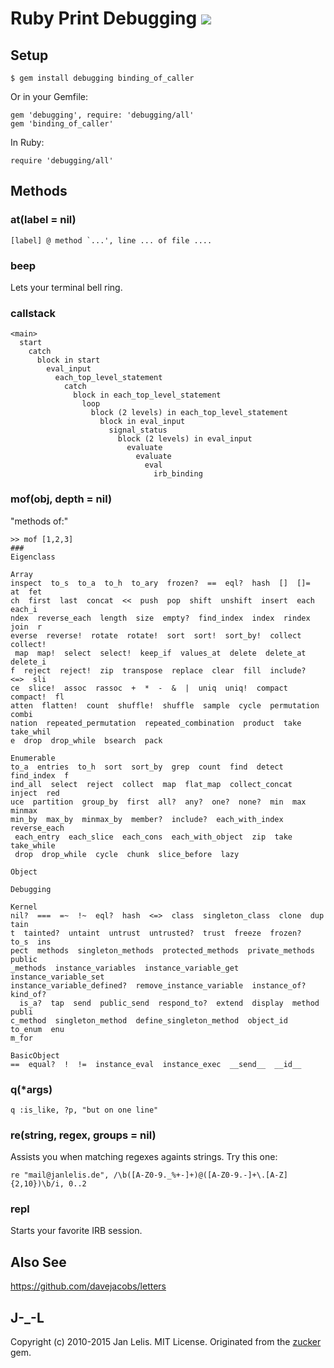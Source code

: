 # Ruby Print Debugging [<img src="https://travis-ci.org/janlelis/debugging.png" />](https://travis-ci.org/janlelis/debugging)

## Setup

    $ gem install debugging binding_of_caller

Or in your Gemfile:

    gem 'debugging', require: 'debugging/all'
    gem 'binding_of_caller'

In Ruby:

    require 'debugging/all'

## Methods

### at(label = nil)

    [label] @ method `...', line ... of file ....

### beep

Lets your terminal bell ring.

### callstack

    <main>
      start
        catch
          block in start
            eval_input
              each_top_level_statement
                catch
                  block in each_top_level_statement
                    loop
                      block (2 levels) in each_top_level_statement
                        block in eval_input
                          signal_status
                            block (2 levels) in eval_input
                              evaluate
                                evaluate
                                  eval
                                    irb_binding

### mof(obj, depth = nil)

"methods of:"

    >> mof [1,2,3]
    ###
    Eigenclass

    Array
    inspect  to_s  to_a  to_h  to_ary  frozen?  ==  eql?  hash  []  []=  at  fet
    ch  first  last  concat  <<  push  pop  shift  unshift  insert  each  each_i
    ndex  reverse_each  length  size  empty?  find_index  index  rindex  join  r
    everse  reverse!  rotate  rotate!  sort  sort!  sort_by!  collect  collect!
     map  map!  select  select!  keep_if  values_at  delete  delete_at  delete_i
    f  reject  reject!  zip  transpose  replace  clear  fill  include?  <=>  sli
    ce  slice!  assoc  rassoc  +  *  -  &  |  uniq  uniq!  compact  compact!  fl
    atten  flatten!  count  shuffle!  shuffle  sample  cycle  permutation  combi
    nation  repeated_permutation  repeated_combination  product  take  take_whil
    e  drop  drop_while  bsearch  pack

    Enumerable
    to_a  entries  to_h  sort  sort_by  grep  count  find  detect  find_index  f
    ind_all  select  reject  collect  map  flat_map  collect_concat  inject  red
    uce  partition  group_by  first  all?  any?  one?  none?  min  max  minmax
    min_by  max_by  minmax_by  member?  include?  each_with_index  reverse_each
     each_entry  each_slice  each_cons  each_with_object  zip  take  take_while
     drop  drop_while  cycle  chunk  slice_before  lazy

    Object

    Debugging

    Kernel
    nil?  ===  =~  !~  eql?  hash  <=>  class  singleton_class  clone  dup  tain
    t  tainted?  untaint  untrust  untrusted?  trust  freeze  frozen?  to_s  ins
    pect  methods  singleton_methods  protected_methods  private_methods  public
    _methods  instance_variables  instance_variable_get  instance_variable_set
    instance_variable_defined?  remove_instance_variable  instance_of?  kind_of?
      is_a?  tap  send  public_send  respond_to?  extend  display  method  publi
    c_method  singleton_method  define_singleton_method  object_id  to_enum  enu
    m_for

    BasicObject
    ==  equal?  !  !=  instance_eval  instance_exec  __send__  __id__

### q(*args)

    q :is_like, ?p, "but on one line"

### re(string, regex, groups = nil)

Assists you when matching regexes againts strings. Try this one:

    re "mail@janlelis.de", /\b([A-Z0-9._%+-]+)@([A-Z0-9.-]+\.[A-Z]{2,10})\b/i, 0..2

### repl

Starts your favorite IRB session.

## Also See

https://github.com/davejacobs/letters

## J-_-L

Copyright (c) 2010-2015 Jan Lelis. MIT License. Originated from the
[zucker](http://rubyzucker.info) gem.
